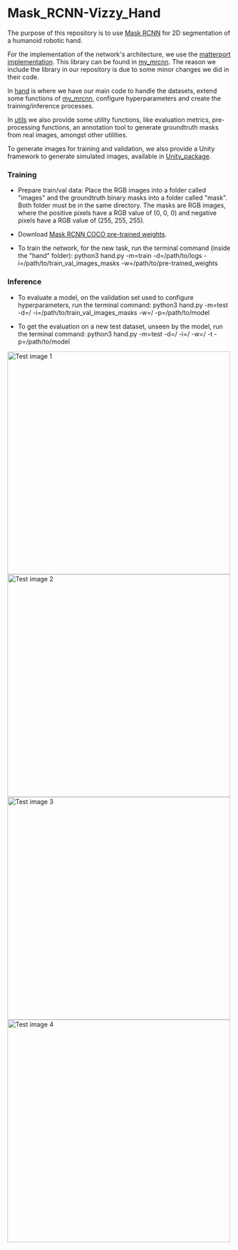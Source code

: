 # Mask_RCNN-Vizzy_Hand

The purpose of this repository is to use [Mask RCNN](https://arxiv.org/abs/1703.06870) for 2D segmentation of a humanoid 
robotic hand. 

For the implementation of the network's architecture, we use the [matterport implementation](https://github.com/matterport/Mask_RCNN).
This library can be found in [my_mrcnn](https://github.com/alexalm4190/Mask_RCNN-Vizzy_Hand/tree/master/my_mrcnn).
The reason we include the library in our repository is due to some minor changes we did in their code.

In [hand](https://github.com/alexalm4190/Mask_RCNN-Vizzy_Hand/tree/master/hand) is where we have our main code to handle the 
datasets, extend some functions of [my_mrcnn](https://github.com/alexalm4190/Mask_RCNN-Vizzy_Hand/tree/master/my_mrcnn), configure 
hyperparameters and create the training/inference processes. 

In [utils](https://github.com/alexalm4190/Mask_RCNN-Vizzy_Hand/tree/master/utils) we also provide some utility functions, like
evaluation metrics, pre-processing functions, an annotation tool to generate groundtruth masks from real images, amongst other 
utilities.

To generate images for training and validation, we also provide a Unity framework to generate simulated images, available in 
[Unity_package](https://github.com/alexalm4190/Mask_RCNN-Vizzy_Hand/tree/master/Unity_package). 


### Training

- Prepare train/val data: Place the RGB images into a folder called "images" and the groundtruth binary masks into a folder called
"mask". Both folder must be in the same directory. The masks are RGB images, where the positive pixels have a RGB value of 
(0, 0, 0) and negative pixels have a RGB value of (255, 255, 255).

- Download [Mask RCNN COCO pre-trained weights](https://github.com/matterport/Mask_RCNN/releases/download/v2.0/mask_rcnn_coco.h5).

- To train the network, for the new task, run the terminal command (inside the "hand" folder): 
python3 hand.py -m=train -d=/path/to/logs -i=/path/to/train_val_images_masks -w=/path/to/pre-trained_weights


### Inference

- To evaluate a model, on the validation set used to configure hyperparameters, run the terminal command:
python3 hand.py -m=test -d=/ -i=/path/to/train_val_images_masks -w=/ -p=/path/to/model

- To get the evaluation on a new test dataset, unseen by the model, run the terminal command:
python3 hand.py -m=test -d=/ -i=/ -w=/ -t -p=/path/to/model


<img src="https://cdn.discordapp.com/attachments/351406198874177537/643104048483926029/0.png" alt="Test image 1" width=500/>

<img src="https://cdn.discordapp.com/attachments/351406198874177537/643104110031142912/2.png" alt="Test image 2" width=500/>

<img src="https://cdn.discordapp.com/attachments/351406198874177537/643104155308916781/8.png" alt="Test image 3" width=500/>

<img src="https://cdn.discordapp.com/attachments/351406198874177537/643104244328824852/14.png" alt="Test image 4" width=500/>
